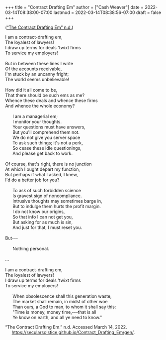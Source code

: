 +++
title = "Contract Drafting Em"
author = ["Cash Weaver"]
date = 2022-03-14T08:38:00-07:00
lastmod = 2022-03-14T08:38:56-07:00
draft = false
+++

(<a href="#citeproc_bib_item_1">“The Contract Drafting Em” n.d.</a>)

<p class="verse">

I am a contract-drafting em,<br />
The loyalest of lawyers!<br />
I draw up terms for deals 'twixt firms<br />
To service my employers!<br />
<br />
But in between these lines I write<br />
Of the accounts receivable,<br />
I'm stuck by an uncanny fright;<br />
The world seems unbelievable!<br />
<br />
How did it all come to be,<br />
That there should be such ems as me?<br />
Whence these deals and whence these firms<br />
And whence the whole economy?<br />
<br />
&nbsp;&nbsp;&nbsp;&nbsp;&nbsp;&nbsp;I am a managerial em;<br />
&nbsp;&nbsp;&nbsp;&nbsp;&nbsp;&nbsp;I monitor your thoughts.<br />
&nbsp;&nbsp;&nbsp;&nbsp;&nbsp;&nbsp;Your questions must have answers,<br />
&nbsp;&nbsp;&nbsp;&nbsp;&nbsp;&nbsp;But you'll comprehend them not.<br />
&nbsp;&nbsp;&nbsp;&nbsp;&nbsp;&nbsp;We do not give you server space<br />
&nbsp;&nbsp;&nbsp;&nbsp;&nbsp;&nbsp;To ask such things; it's not a perk,<br />
&nbsp;&nbsp;&nbsp;&nbsp;&nbsp;&nbsp;So cease these idle questionings,<br />
&nbsp;&nbsp;&nbsp;&nbsp;&nbsp;&nbsp;And please get back to work.<br />
<br />
Of course, that's right, there is no junction<br />
At which I ought depart my function,<br />
But perhaps if what I asked, I knew,<br />
I'd do a better job for you?<br />
<br />
&nbsp;&nbsp;&nbsp;&nbsp;&nbsp;&nbsp;To ask of such forbidden science<br />
&nbsp;&nbsp;&nbsp;&nbsp;&nbsp;&nbsp;Is gravest sign of noncompliance.<br />
&nbsp;&nbsp;&nbsp;&nbsp;&nbsp;&nbsp;Intrusive thoughts may sometimes barge in,<br />
&nbsp;&nbsp;&nbsp;&nbsp;&nbsp;&nbsp;But to indulge them hurts the profit margin.<br />
&nbsp;&nbsp;&nbsp;&nbsp;&nbsp;&nbsp;I do not know our origins,<br />
&nbsp;&nbsp;&nbsp;&nbsp;&nbsp;&nbsp;So that info I can not get you,<br />
&nbsp;&nbsp;&nbsp;&nbsp;&nbsp;&nbsp;But asking for as much is sin,<br />
&nbsp;&nbsp;&nbsp;&nbsp;&nbsp;&nbsp;And just for that, I must reset you.<br />
<br />
But---<br />
<br />
&nbsp;&nbsp;&nbsp;&nbsp;&nbsp;&nbsp;Nothing personal.<br />
<br />
...<br />
<br />
I am a contract-drafting em,<br />
The loyalest of lawyers!<br />
I draw up terms for deals 'twixt firms<br />
To service my employers!<br />
<br />
&nbsp;&nbsp;&nbsp;&nbsp;&nbsp;&nbsp;When obsolescence shall this generation waste,<br />
&nbsp;&nbsp;&nbsp;&nbsp;&nbsp;&nbsp;The market shall remain, in midst of other woe<br />
&nbsp;&nbsp;&nbsp;&nbsp;&nbsp;&nbsp;Than ours, a God to man, to whom it shall say this:<br />
&nbsp;&nbsp;&nbsp;&nbsp;&nbsp;&nbsp;"Time is money, money time,---that is all<br />
&nbsp;&nbsp;&nbsp;&nbsp;&nbsp;&nbsp;Ye know on earth, and all ye need to know."<br />

</p>

<style>.csl-entry{text-indent: -1.5em; margin-left: 1.5em;}</style><div class="csl-bib-body">
  <div class="csl-entry"><a id="citeproc_bib_item_1"></a>“The Contract Drafting Em.” n.d. Accessed March 14, 2022. <a href="https://secularsolstice.github.io/Contract_Drafting_Em/gen/">https://secularsolstice.github.io/Contract_Drafting_Em/gen/</a>.</div>
</div>
